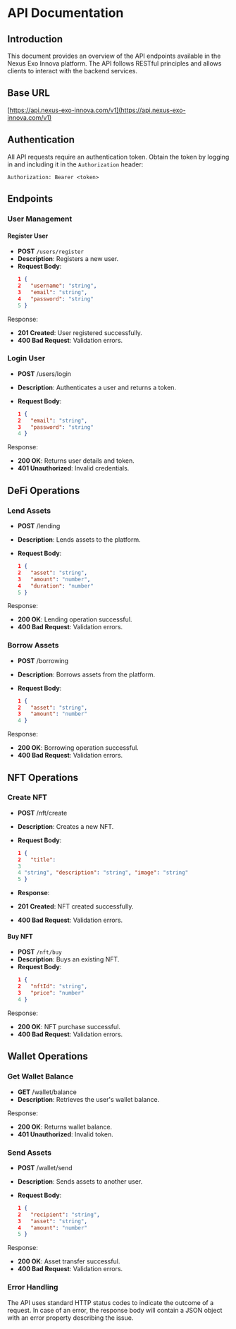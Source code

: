 # API Documentation

## Introduction

This document provides an overview of the API endpoints available in the Nexus Exo Innova platform. The API follows RESTful principles and allows clients to interact with the backend services.

## Base URL

[https://api.nexus-exo-innova.com/v1](https://api.nexus-exo-innova.com/v1)


## Authentication

All API requests require an authentication token. Obtain the token by logging in and including it in the `Authorization` header:

```
Authorization: Bearer <token>
```

## Endpoints

### User Management

#### Register User

- **POST** `/users/register`
- **Description**: Registers a new user.
- **Request Body**:
  ```json
  1 {
  2   "username": "string",
  3   "email": "string",
  4   "password": "string"
  5 }
  ```
  
Response:
- **201 Created**: User registered successfully.
- **400 Bad Request**: Validation errors.

### Login User
- **POST** /users/login
- **Description**: Authenticates a user and returns a token.
- **Request Body**:

   ```json
   1 {
   2   "email": "string",
   3   "password": "string"
   4 }
   ```
   
Response:
- **200 OK**: Returns user details and token.
- **401 Unauthorized**: Invalid credentials.

## DeFi Operations
### Lend Assets
- **POST** /lending
- **Description**: Lends assets to the platform.
- **Request Body**:

   ```json
   1 {
   2   "asset": "string",
   3   "amount": "number",
   4   "duration": "number"
   5 }
   ```
   
Response:
- **200 OK**: Lending operation successful.
- **400 Bad Request**: Validation errors.

### Borrow Assets
- **POST** /borrowing
- **Description**: Borrows assets from the platform.
- **Request Body**:

   ```json
   1 {
   2   "asset": "string",
   3   "amount": "number"
   4 }
   ```
   
Response:
- **200 OK**: Borrowing operation successful.
- **400 Bad Request**: Validation errors.

## NFT Operations
### Create NFT
- **POST** /nft/create
- **Description**: Creates a new NFT.
- **Request Body**:

   ```json
   1 {
   2   "title":
   3  
   4 "string", "description": "string", "image": "string"
   5 }
   ```

- **Response**:
- **201 Created**: NFT created successfully.
- **400 Bad Request**: Validation errors.

#### Buy NFT

- **POST** `/nft/buy`
- **Description**: Buys an existing NFT.
- **Request Body**:
   ```json
   1 {
   2   "nftId": "string",
   3   "price": "number"
   4 }
   ```

Response:
- **200 OK**: NFT purchase successful.
- **400 Bad Request**: Validation errors.

## Wallet Operations
### Get Wallet Balance
- **GET** /wallet/balance
- **Description**: Retrieves the user's wallet balance.

Response:
- **200 OK**: Returns wallet balance.
- **401 Unauthorized**: Invalid token.

### Send Assets
- **POST** /wallet/send
- **Description**: Sends assets to another user.
- **Request Body**:

   ```json
   1 {
   2   "recipient": "string",
   3   "asset": "string",
   4   "amount": "number"
   5 }
   ```

Response:
- **200 OK**: Asset transfer successful.
- **400 Bad Request**: Validation errors.

### Error Handling
The API uses standard HTTP status codes to indicate the outcome of a request. In case of an error, the response body will contain a JSON object with an error property describing the issue.

